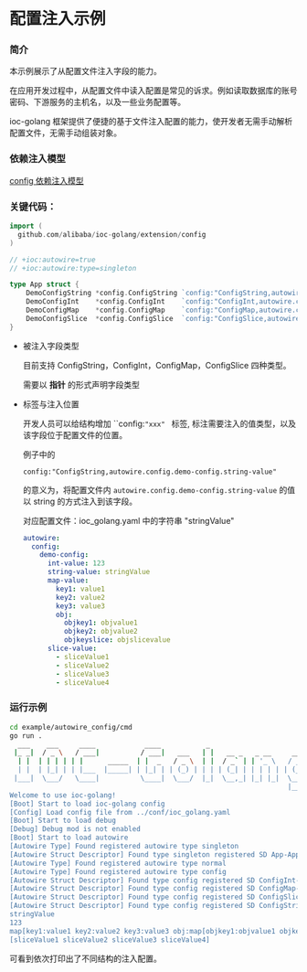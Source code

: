 # 配置注入示例

### 简介

本示例展示了从配置文件注入字段的能力。

在应用开发过程中，从配置文件中读入配置是常见的诉求。例如读取数据库的账号密码、下游服务的主机名，以及一些业务配置等。

ioc-golang 框架提供了便捷的基于文件注入配置的能力，使开发者无需手动解析配置文件，无需手动组装对象。

### 依赖注入模型

[config 依赖注入模型](https://github.com/alibaba/IOC-Golang/tree/master/extension/config)

### 关键代码：

```go
import (
  github.com/alibaba/ioc-golang/extension/config
)

// +ioc:autowire=true
// +ioc:autowire:type=singleton

type App struct {
	DemoConfigString *config.ConfigString `config:"ConfigString,autowire.config.demo-config.string-value"`
	DemoConfigInt    *config.ConfigInt    `config:"ConfigInt,autowire.config.demo-config.int-value"`
	DemoConfigMap    *config.ConfigMap    `config:"ConfigMap,autowire.config.demo-config.map-value"`
	DemoConfigSlice  *config.ConfigSlice  `config:"ConfigSlice,autowire.config.demo-config.slice-value"`
}
```

- 被注入字段类型

  目前支持 ConfigString，ConfigInt，ConfigMap，ConfigSlice 四种类型。

  需要以 **指针** 的形式声明字段类型

- 标签与注入位置

  开发人员可以给结构增加 ``config:`"xxx" ` 标签, 标注需要注入的值类型，以及该字段位于配置文件的位置。

  例子中的

  `config:"ConfigString,autowire.config.demo-config.string-value"`

  的意义为，将配置文件内 `autowire.config.demo-config.string-value` 的值以 string 的方式注入到该字段。

  对应配置文件：ioc_golang.yaml 中的字符串 "stringValue"

  ```yaml
  autowire:
    config:
      demo-config:
        int-value: 123
        string-value: stringValue
        map-value:
          key1: value1
          key2: value2
          key3: value3
          obj:
            objkey1: objvalue1
            objkey2: objvalue2
            objkeyslice: objslicevalue
        slice-value:
          - sliceValue1
          - sliceValue2
          - sliceValue3
          - sliceValue4
  ```

### 运行示例

```bash
cd example/autowire_config/cmd
go run .
  ___    ___     ____            ____           _                         
 |_ _|  / _ \   / ___|          / ___|   ___   | |   __ _   _ __     __ _ 
  | |  | | | | | |      _____  | |  _   / _ \  | |  / _` | | '_ \   / _` |
  | |  | |_| | | |___  |_____| | |_| | | (_) | | | | (_| | | | | | | (_| |
 |___|  \___/   \____|          \____|  \___/  |_|  \__,_| |_| |_|  \__, |
                                                                    |___/ 
Welcome to use ioc-golang!
[Boot] Start to load ioc-golang config
[Config] Load config file from ../conf/ioc_golang.yaml
[Boot] Start to load debug
[Debug] Debug mod is not enabled
[Boot] Start to load autowire
[Autowire Type] Found registered autowire type singleton
[Autowire Struct Descriptor] Found type singleton registered SD App-App
[Autowire Type] Found registered autowire type normal
[Autowire Type] Found registered autowire type config
[Autowire Struct Descriptor] Found type config registered SD ConfigInt-ConfigInt
[Autowire Struct Descriptor] Found type config registered SD ConfigMap-ConfigMap
[Autowire Struct Descriptor] Found type config registered SD ConfigSlice-ConfigSlice
[Autowire Struct Descriptor] Found type config registered SD ConfigString-ConfigString
stringValue
123
map[key1:value1 key2:value2 key3:value3 obj:map[objkey1:objvalue1 objkey2:objvalue2 objkeyslice:objslicevalue]]
[sliceValue1 sliceValue2 sliceValue3 sliceValue4]
```

可看到依次打印出了不同结构的注入配置。

